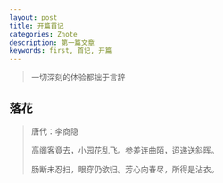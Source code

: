 ```yaml
---
layout: post
title: 开篇首记
categories: Znote
description: 第一篇文章
keywords: first, 首记, 开篇
---
```


>一切深刻的体验都拙于言辞



## 落花

> 唐代：李商隐  
>
> 高阁客竟去，小园花乱飞。参差连曲陌，迢递送斜晖。  
>
> 肠断未忍扫，眼穿仍欲归。芳心向春尽，所得是沾衣。  
